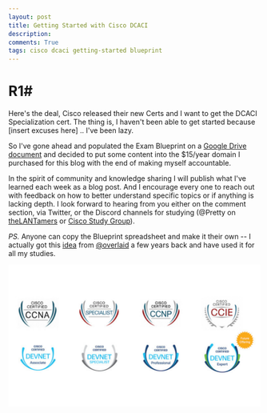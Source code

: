 ```yaml
---
layout: post
title: Getting Started with Cisco DCACI
description: 
comments: True
tags: cisco dcaci getting-started blueprint
---
```

# R1# 

Here's the deal, Cisco released their new Certs and I want to get the DCACI Specialization cert.  The thing is, I haven't been able to get started because [insert excuses here] .. I've been lazy. 

So I've gone ahead and populated the Exam Blueprint on a [Google Drive document](https://docs.google.com/spreadsheets/d/1MzZJd29mLs6bqZKl-sLRQhsa-ykYdKSBcBFBQ9C8B-0/edit?usp=sharing) and decided to put some content into the $15/year domain I purchased for this blog with the end of making myself accountable. 

In the spirit of community and knowledge sharing I will publish what I've learned each week as a blog post.  And I encourage every one to reach out with feedback on how to better understand specific topics or if anything is lacking depth.  I look forward to hearing from you either on the comment section, via Twitter, or the Discord channels for studying (@Pretty on [theLANTamers](https://discordapp.com/channels/328935741994565643/328935741994565643) or [Cisco Study Group](https://discordapp.com/channels/328935741994565643/328935741994565643)).

*PS.* Anyone can copy the Blueprint spreadsheet and make it their own -- I actually got this [idea](https://overlaid.net/2014/12/29/the-path-to-ccie-data-center/) from [@overlaid](https://twitter.com/overlaid) a few years back and have used it for all my studies.


![Cisco Certs](/post-images/cisco-certs.png)

